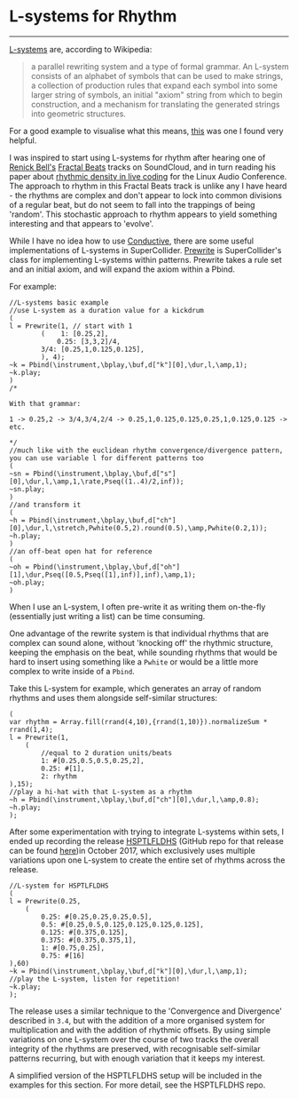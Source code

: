 # L-systems for Rhythm

---------

[L-systems](https://en.wikipedia.org/wiki/L-system) are, according to Wikipedia:

> a parallel rewriting system and a type of formal grammar. An L-system consists of an alphabet of symbols that can be used to make strings, a collection of production rules that expand each symbol into some larger string of symbols, an initial "axiom" string from which to begin construction, and a mechanism for translating the generated strings into geometric structures.

For a good example to visualise what this means, [this](https://en.wikipedia.org/wiki/L-system#Example_1:_Algae) was one I found very helpful.

I was inspired to start using L-systems for rhythm after hearing one of [Renick Bell's](http://www.renickbell.net) [Fractal Beats](https://soundcloud.com/renick/fractal-beats-151212-edit) tracks on SoundCloud, and in turn reading his paper about [rhythmic density in live coding](http://lac.linuxaudio.org/2014/papers/38.pdf) for the Linux Audio Conference. The approach to rhythm in this Fractal Beats track is unlike any I have heard - the rhythms are complex and don't appear to lock into common divisions of a regular beat, but do not seem to fall into the trappings of being 'random'. This stochastic approach to rhythm appears to yield something interesting and that appears to 'evolve'.

While I have no idea how to use [Conductive](https://hackage.haskell.org/package/conductive-base), there are some useful implementations of L-systems in SuperCollider. [Prewrite](http://doc.sccode.org/Classes/Prewrite.html) is SuperCollider's class for implementing L-systems within patterns. Prewrite takes a rule set and an initial axiom, and will expand the axiom within a Pbind.

For example:

```supercollider
//L-systems basic example
//use L-system as a duration value for a kickdrum
(
l = Prewrite(1, // start with 1
        (    1: [0.25,2],
            0.25: [3,3,2]/4,
		3/4: [0.25,1,0.125,0.125],
        ), 4);
~k = Pbind(\instrument,\bplay,\buf,d["k"][0],\dur,l,\amp,1);
~k.play;
)
/*

With that grammar:

1 -> 0.25,2 -> 3/4,3/4,2/4 -> 0.25,1,0.125,0.125,0.25,1,0.125,0.125 -> etc.

*/
//much like with the euclidean rhythm convergence/divergence pattern, you can use variable l for different patterns too
(
~sn = Pbind(\instrument,\bplay,\buf,d["s"][0],\dur,l,\amp,1,\rate,Pseq((1..4)/2,inf));
~sn.play;
)
//and transform it
(
~h = Pbind(\instrument,\bplay,\buf,d["ch"][0],\dur,l,\stretch,Pwhite(0.5,2).round(0.5),\amp,Pwhite(0.2,1));
~h.play;
)
//an off-beat open hat for reference
(
~oh = Pbind(\instrument,\bplay,\buf,d["oh"][1],\dur,Pseq([0.5,Pseq([1],inf)],inf),\amp,1);
~oh.play;
)
```

When I use an L-system, I often pre-write it as writing them on-the-fly (essentially just writing a list) can be time consuming.

One advantage of the rewrite system is that individual rhythms that are complex can sound alone, without 'knocking off' the rhythmic structure, keeping the emphasis on the beat, while sounding rhythms that would be hard to insert using something like a `Pwhite` or would be a little more complex to write inside of a `Pbind`.

Take this L-system for example, which generates an array of random rhythms and uses them alongside self-similar structures:

```supercollider
(
var rhythm = Array.fill(rrand(4,10),{rrand(1,10)}).normalizeSum * rrand(1,4);
l = Prewrite(1,
	(
		//equal to 2 duration units/beats
		1: #[0.25,0.5,0.5,0.25,2],
		0.25: #[1],
		2: rhythm
),15);
//play a hi-hat with that L-system as a rhythm
~h = Pbind(\instrument,\bplay,\buf,d["ch"][0],\dur,l,\amp,0.8);
~h.play;
);
```

After some experimentation with trying to integrate L-systems within sets, I ended up recording the release [HSPTLFLDHS](https://co34pt.bandcamp.com/album/hsptlfldhs) (GitHub repo for that release can be found [here](https://github.com/theseanco/hsptlfldhs))in October 2017, which exclusively uses multiple variations upon one L-system to create the entire set of rhythms across the release.

```supercollider
//L-system for HSPTLFLDHS
(
l = Prewrite(0.25,
	(
		0.25: #[0.25,0.25,0.25,0.5],
		0.5: #[0.25,0.5,0.125,0.125,0.125,0.125],
		0.125: #[0.375,0.125],
		0.375: #[0.375,0.375,1],
		1: #[0.75,0.25],
		0.75: #[16]
),60)
~k = Pbind(\instrument,\bplay,\buf,d["k"][0],\dur,l,\amp,1);
//play the L-system, listen for repetition!
~k.play;
);
```

The release uses a similar technique to the 'Convergence and Divergence' described in `3.4`, but with the addition of a more organised system for multiplication and with the addition of rhythmic offsets. By using simple variations on one L-system over the course of two tracks the overall integrity of the rhythms are preserved, with recognisable self-similar patterns recurring, but with enough variation that it keeps my interest.

A simplified version of the HSPTLFLDHS setup will be included in the examples for this section. For more detail, see the HSPTLFLDHS repo.

